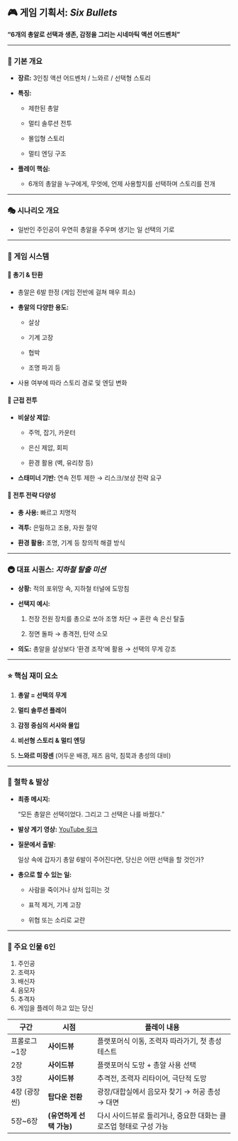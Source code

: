 ## **🎮 게임 기획서: *Six Bullets***

**“6개의 총알로 선택과 생존, 감정을 그리는 시네마틱 액션 어드벤처”**

---

### **📌 기본 개요**

* **장르:** 3인칭 액션 어드벤처 / 느와르 / 선택형 스토리

* **특징:**

  * 제한된 총알

  * 멀티 솔루션 전투

  * 몰입형 스토리

  * 멀티 엔딩 구조

* **플레이 핵심:**

  * 6개의 총알을 누구에게, 무엇에, 언제 사용할지를 선택하며 스토리를 전개

---

### **🎭 시나리오 개요**

* 일반인 주인공이 우연히 총알을 주우며 생기는 일 선택의 기로

---

### **🔫 게임 시스템**

#### **🔹 총기 & 탄환**

* 총알은 6발 한정 (게임 전반에 걸쳐 매우 희소)

* **총알의 다양한 용도:**

  * 살상

  * 기계 고장

  * 협박

  * 조명 파괴 등

* 사용 여부에 따라 스토리 경로 및 엔딩 변화

#### **🔹 근접 전투**

* **비살상 제압:**

  * 주먹, 잡기, 카운터

  * 은신 제압, 회피

  * 환경 활용 (벽, 유리창 등)

* **스태미너 기반:** 연속 전투 제한 → 리스크/보상 전략 요구

#### **🔹 전투 전략 다양성**

* **총 사용:** 빠르고 치명적

* **격투:** 은밀하고 조용, 자원 절약

* **환경 활용:** 조명, 기계 등 창의적 해결 방식

---

### **🚇 대표 시퀀스: *지하철 탈출 미션***

* **상황:** 적의 포위망 속, 지하철 터널에 도망침

* **선택지 예시:**

  1. 천장 전원 장치를 총으로 쏘아 조명 차단 → 혼란 속 은신 탈출

  2. 정면 돌파 → 총격전, 탄약 소모

* **의도:** 총알을 살상보다 ‘환경 조작’에 활용 → 선택의 무게 강조

---

### **⭐ 핵심 재미 요소**

1. **총알 \= 선택의 무게**

2. **멀티 솔루션 플레이**

3. **감정 중심의 서사와 몰입**

4. **비선형 스토리 & 멀티 엔딩**

5. **느와르 미장센** (어두운 배경, 재즈 음악, 침묵과 총성의 대비)

---

### **🧠 철학 & 발상**

* **최종 메시지:**

   “모든 총알은 선택이었다. 그리고 그 선택은 나를 바꿨다.”

* **발상 계기 영상:** [YouTube 링크](https://www.youtube.com/watch?v=WOWMe_iEZN0)

* **질문에서 출발:**

   일상 속에 갑자기 총알 6발이 주어진다면, 당신은 어떤 선택을 할 것인가?

* **총으로 할 수 있는 일:**

  * 사람을 죽이거나 상처 입히는 것

  * 표적 제거, 기계 고장

  * 위협 또는 소리로 교란

---

### **👥 주요 인물 6인**

1. 주인공  
2. 조력자  
3. 배신자  
4. 음모자  
5. 추격자  
6. 게임을 플레이 하고 있는 당신

| 구간 | 시점 | 플레이 내용 |
| ----- | ----- | ----- |
| 프롤로그\~1장 | **사이드뷰** | 플랫포머식 이동, 조력자 따라가기, 첫 총성 테스트 |
| 2장 | **사이드뷰** | 플랫포머식 도망 \+ 총알 사용 선택 |
| 3장 | **사이드뷰** | 추격전, 조력자 리타이어, 극단적 도망 |
| 4장 (광장씬) | **탑다운 전환** | 광장/대합실에서 음모자 찾기 → 허공 총성 → 대면 |
| 5장\~6장 | **(유연하게 선택 가능)** | 다시 사이드뷰로 돌리거나, 중요한 대화는 클로즈업 형태로 구성 가능 |

